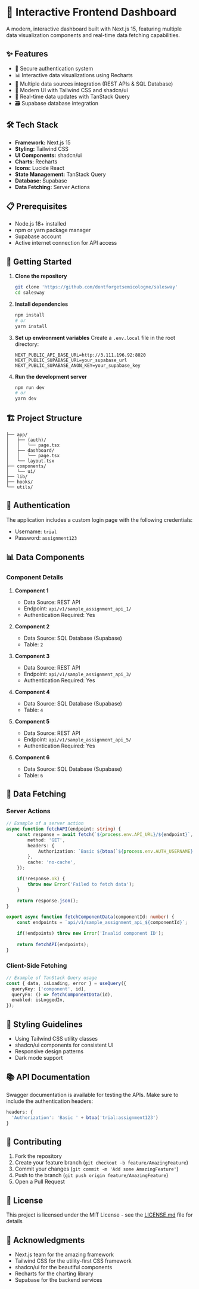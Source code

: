 # 🚀 Interactive Frontend Dashboard

A modern, interactive dashboard built with Next.js 15, featuring multiple data visualization components and real-time data fetching capabilities.

## ✨ Features

- 🔐 Secure authentication system
- 📊 Interactive data visualizations using Recharts
- 🎯 Multiple data sources integration (REST APIs & SQL Database)
- 💅 Modern UI with Tailwind CSS and shadcn/ui
- 🔄 Real-time data updates with TanStack Query
- 🗃️ Supabase database integration

## 🛠️ Tech Stack

- **Framework:** Next.js 15
- **Styling:** Tailwind CSS
- **UI Components:** shadcn/ui
- **Charts:** Recharts
- **Icons:** Lucide React
- **State Management:** TanStack Query
- **Database:** Supabase
- **Data Fetching:** Server Actions

## 📋 Prerequisites

- Node.js 18+ installed
- npm or yarn package manager
- Supabase account
- Active internet connection for API access

## 🚀 Getting Started

1. **Clone the repository**
   ```bash
   git clone 'https://github.com/dontforgetsemicologne/salesway'
   cd salesway
   ```

2. **Install dependencies**
   ```bash
   npm install
   # or
   yarn install
   ```

3. **Set up environment variables**
   Create a `.env.local` file in the root directory:
   ```env
   NEXT_PUBLIC_API_BASE_URL=http://3.111.196.92:8020
   NEXT_PUBLIC_SUPABASE_URL=your_supabase_url
   NEXT_PUBLIC_SUPABASE_ANON_KEY=your_supabase_key
   ```

4. **Run the development server**
   ```bash
   npm run dev
   # or
   yarn dev
   ```

## 🏗️ Project Structure

```
├── app/
│   ├── (auth)/
│   │   └── page.tsx
│   ├── dashboard/
│   │   └── page.tsx
│   └── layout.tsx
├── components/
│   └── ui/
├── lib/
├── hooks/
└── utils/
```

## 🔑 Authentication

The application includes a custom login page with the following credentials:
- Username: `trial`
- Password: `assignment123`

## 📊 Data Components

### Component Details

1. **Component 1**
   - Data Source: REST API
   - Endpoint: `api/v1/sample_assignment_api_1/`
   - Authentication Required: Yes

2. **Component 2**
   - Data Source: SQL Database (Supabase)
   - Table: `2`

3. **Component 3**
   - Data Source: REST API
   - Endpoint: `api/v1/sample_assignment_api_3/`
   - Authentication Required: Yes

4. **Component 4**
   - Data Source: SQL Database (Supabase)
   - Table: `4`

5. **Component 5**
   - Data Source: REST API
   - Endpoint: `api/v1/sample_assignment_api_5/`
   - Authentication Required: Yes

6. **Component 6**
   - Data Source: SQL Database (Supabase)
   - Table: `6`

## 🔄 Data Fetching

### Server Actions
```typescript
// Example of a server action
async function fetchAPI(endpoint: string) {
    const response = await fetch(`${process.env.API_URL}/${endpoint}`, {
        method: 'GET',
        headers: {
            Authorization: `Basic ${btoa(`${process.env.AUTH_USERNAME}:${process.env.AUTH_PASSWORD}`)}`
        },
        cache: 'no-cache',
    });

    if(!response.ok) {
        throw new Error('Failed to fetch data');
    }

    return response.json();
}

export async function fetchComponentData(componentId: number) {
    const endpoints = `api/v1/sample_assignment_api_${componentId}`;

    if(!endpoints) throw new Error('Invalid component ID');
    
    return fetchAPI(endpoints);
}
```

### Client-Side Fetching
```typescript
// Example of TanStack Query usage
const { data, isLoading, error } = useQuery({
  queryKey: ['component', id],
  queryFn: () => fetchComponentData(id),
  enabled: isLoggedIn,
});
```

## 🎨 Styling Guidelines

- Using Tailwind CSS utility classes
- shadcn/ui components for consistent UI
- Responsive design patterns
- Dark mode support

## 📚 API Documentation

Swagger documentation is available for testing the APIs. Make sure to include the authentication headers:

```javascript
headers: {
  'Authorization': 'Basic ' + btoa('trial:assignment123')
}
```

## 🤝 Contributing

1. Fork the repository
2. Create your feature branch (`git checkout -b feature/AmazingFeature`)
3. Commit your changes (`git commit -m 'Add some AmazingFeature'`)
4. Push to the branch (`git push origin feature/AmazingFeature`)
5. Open a Pull Request

## 📝 License

This project is licensed under the MIT License - see the [LICENSE.md](LICENSE.md) file for details

## 🙏 Acknowledgments

- Next.js team for the amazing framework
- Tailwind CSS for the utility-first CSS framework
- shadcn/ui for the beautiful components
- Recharts for the charting library
- Supabase for the backend services